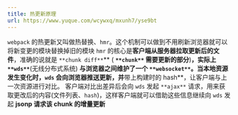 ```yaml
---
title: 热更新原理
url: https://www.yuque.com/wcywxq/mxunh7/yse9bt
---
```


`webpack` 的热更新又叫做热替换、`hmr`。这个机制可以做到不用刷新浏览器就可以将新变更的模块替换掉旧的模块
`hmr` 的核心是**客户端从服务器拉取更新后的文件**，准确的说就是 `**chunk diff**`** ( **`**chunk**` 需要更新的部分**)**，实际上 `**wds**`**(无线分布式系统) **与浏览器之间维护了一个 `**websocket**`。当本地资源发生变化时，`wds` 会向浏览器推送更新，并**带上构建时的 hash**，让客户端与上一次资源进行对比。
客户端对比出差异后会向 `wds` 发起 `**ajax**` 请求，用来获取更改后的内容(文件列表、`hash`)，这样客户端就可以借助这些信息继续向 `wds` 发起 **jsonp 请求该 chunk 的增量更新**
